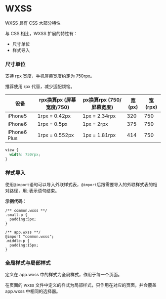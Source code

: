 # WXSS

WXSS 具有 CSS 大部分特性

与 CSS 相比，WXSS 扩展的特性有：

- 尺寸单位
- 样式导入



### 尺寸单位

支持 rpx 宽度，手机屏幕宽度约定为 750rpx。

推荐使用 rpx 代替，减少适配烦恼。

| 设备         | rpx换算px (屏幕宽度/750) | px换算rpx (750/屏幕宽度) | 宽(px) | 宽(rpx) |
| ------------ | ------------------------ | ------------------------ | ------ | ------- |
| iPhone5      | 1rpx = 0.42px            | 1px = 2.34rpx            | 320    | 750     |
| iPhone6      | 1rpx = 0.5px             | 1px = 2rpx               | 375    | 750     |
| iPhone6 Plus | 1rpx = 0.552px           | 1px = 1.81rpx            | 414    | 750     |

```css
view {
  width: 750rpx;
}
```



### 样式导入

使用`@import`语句可以导入外联样式表，`@import`后跟需要导入的外联样式表的相对路径，用`;`表示语句结束。

**示例代码：**

```
/** common.wxss **/
.small-p {
  padding:5px;
}
```

```
/** app.wxss **/
@import "common.wxss";
.middle-p {
  padding:15px;
}
```



### 全局样式与局部样式

定义在 app.wxss 中的样式为全局样式，作用于每一个页面。

在页面的 wxss 文件中定义的样式为局部样式，只作用在对应的页面，并会覆盖 app.wxss 中相同的选择器。

